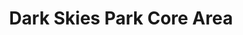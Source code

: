 ---
schema: default
title: Dark Skies Park Core Area
organization: South Ayrshire Council
notes: Central core area of the Gallway Dark Skies Park
resources:

  - name: Dark Skies Park Core Area FEATURE LAYER
  - url: 
  - format: FEATURE LAYER

license: 
category:

  - boundaries

  - tourism

  - planning


  - 

maintainer: Tim Wisniewski
maintainer_email: tim@timwis.com
---
